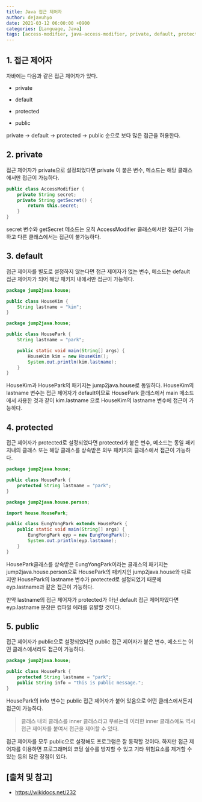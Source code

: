 ```yaml
---
title: Java 접근 제어자
author: dejavuhyo
date: 2021-03-12 06:00:00 +0900
categories: [Language, Java]
tags: [access-modifier, java-access-modifier, private, default, protected, public, 접근-제어자, 자바-접근-제어자]
---
```


## 1. 접근 제어자
자바에는 다음과 같은 접근 제어자가 있다.

* private

* default

* protected

* public

private → default → protected → public 순으로 보다 많은 접근을 허용한다.

## 2. private
접근 제어자가 private으로 설정되었다면 private 이 붙은 변수, 메소드는 해당 클래스에서만 접근이 가능하다.

```java
public class AccessModifier {
    private String secret;
    private String getSecret() {
        return this.secret;
    }
}
```

secret 변수와 getSecret 메소드는 오직 AccessModifier 클래스에서만 접근이 가능하고 다른 클래스에서는 접근이 불가능하다.

## 3. default
접근 제어자를 별도로 설정하지 않는다면 접근 제어자가 없는 변수, 메소드는 default 접근 제어자가 되어 해당 패키지 내에서만 접근이 가능하다.

```java
package jump2java.house;

public class HouseKim {
    String lastname = "kim";
}
```

```java
package jump2java.house;

public class HousePark {
    String lastname = "park";

    public static void main(String[] args) {
        HouseKim kim = new HouseKim();
        System.out.println(kim.lastname);
    }
}
```

HouseKim과 HousePark의 패키지는 jump2java.house로 동일하다. HouseKim의 lastname 변수는 접근 제어자가 default이므로 HousePark 클래스에서 main 메소드에서 사용한 것과 같이 kim.lastname 으로 HouseKim의 lastname 변수에 접근이 가능하다.

## 4. protected
접근 제어자가 protected로 설정되었다면 protected가 붙은 변수, 메소드는 동일 패키지내의 클래스 또는 해당 클래스를 상속받은 외부 패키지의 클래스에서 접근이 가능하다.

```java
package jump2java.house;

public class HousePark {
    protected String lastname = "park";
}
```

```java
package jump2java.house.person;

import house.HousePark;

public class EungYongPark extends HousePark {
    public static void main(String[] args) {
        EungYongPark eyp = new EungYongPark();
        System.out.println(eyp.lastname);
    }    
}
```

HousePark클래스를 상속받은 EungYongPark이라는 클래스의 패키지는 jump2java.house.person으로 HousePark의 패키지인 jump2java.house와 다르지만 HousePark의 lastname 변수가 protected로 설정되었기 때문에 eyp.lastname과 같은 접근이 가능하다.

만약 lastname의 접근 제어자가 protected가 아닌 default 접근 제어자였다면 eyp.lastname 문장은 컴파일 에러를 유발할 것이다.

## 5. public
접근 제어자가 public으로 설정되었다면 public 접근 제어자가 붙은 변수, 메소드는 어떤 클래스에서라도 접근이 가능하다.

```java
package jump2java.house;

public class HousePark {
    protected String lastname = "park";
    public String info = "this is public message.";
}
```

HousePark의 info 변수는 public 접근 제어자가 붙어 있음으로 어떤 클래스에서든지 접근이 가능하다.

> 클래스 내의 클래스를 inner 클래스라고 부르는데 이러한 inner 클래스에도 역시 접근 제어자를 붙여서 접근을 제어할 수 있다.

접근 제어자를 모두 public으로 설정해도 프로그램은 잘 동작할 것이다. 하지만 접근 제어자를 이용하면 프로그래머의 코딩 실수를 방지할 수 있고 기타 위험요소를 제거할 수 있는 등의 많은 장점이 있다.

## [출처 및 참고]
* <https://wikidocs.net/232>
